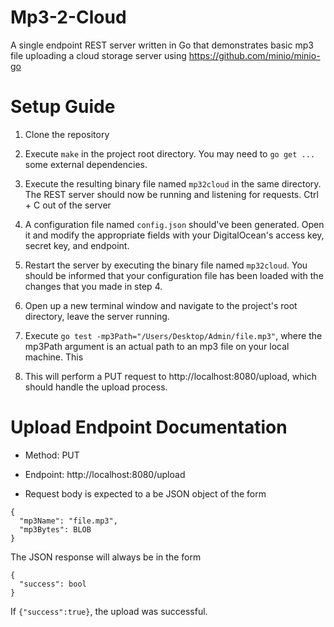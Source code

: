 # Mp3-2-Cloud
A single endpoint REST server written in Go that demonstrates basic mp3 file uploading a cloud storage server using https://github.com/minio/minio-go

# Setup Guide
1) Clone the repository

2) Execute `make` in the project root directory. You may need to `go get ...` some external dependencies.

3) Execute the resulting binary file named `mp32cloud` in the same directory. The REST server should now be running and listening for requests. Ctrl + C out of the server

4) A configuration file named `config.json` should've been generated. Open it and modify the appropriate fields with your DigitalOcean's access key, secret key, and endpoint.

5) Restart the server by executing the binary file named `mp32cloud`. You should be informed that your configuration file has been loaded with the changes that you made in step 4.

6) Open up a new terminal window and navigate to the project's root directory, leave the server running.

7) Execute `go test -mp3Path="/Users/Desktop/Admin/file.mp3"`, where the mp3Path argument is an actual path to an mp3 file on your local machine. This

8) This will perform a PUT request to http://localhost:8080/upload, which should handle the upload process.



# Upload Endpoint Documentation
* Method: PUT 

* Endpoint: http://localhost:8080/upload

* Request body is expected to a be JSON object of the form
```
{
  "mp3Name": "file.mp3",
  "mp3Bytes": BLOB
}
```

The JSON response will always be in the form
```
{
  "success": bool
}
```
If `{"success":true}`, the upload was successful.
